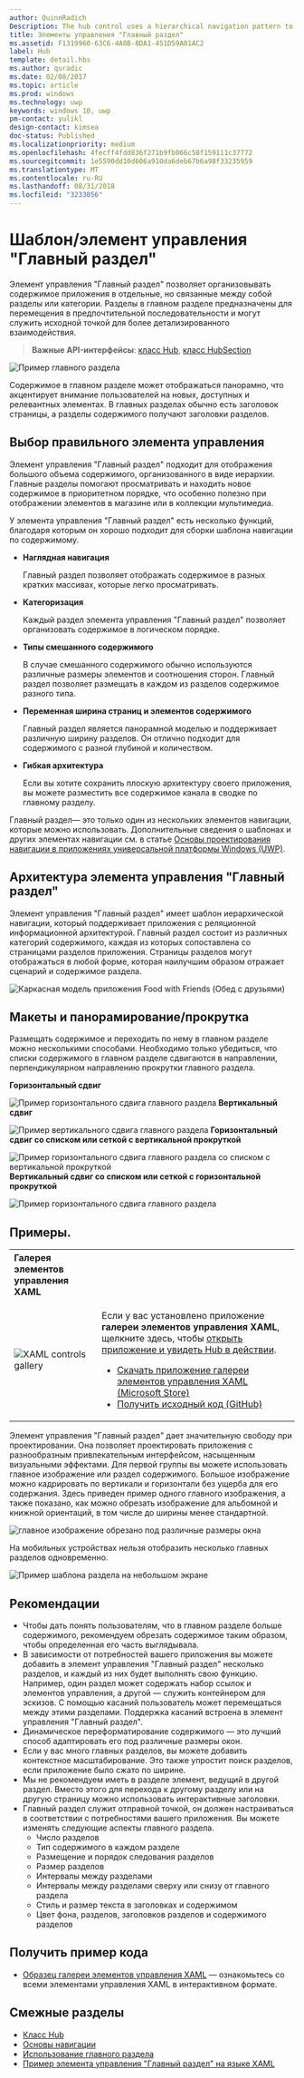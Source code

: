 ```yaml
---
author: QuinnRadich
Description: The hub control uses a hierarchical navigation pattern to support apps with a relational information architecture.
title: Элементы управления "Главный раздел"
ms.assetid: F1319960-63C6-4A8B-8DA1-451D59A01AC2
label: Hub
template: detail.hbs
ms.author: quradic
ms.date: 02/08/2017
ms.topic: article
ms.prod: windows
ms.technology: uwp
keywords: windows 10, uwp
pm-contact: yulikl
design-contact: kimsea
doc-status: Published
ms.localizationpriority: medium
ms.openlocfilehash: 4fecff4fdd836f271b9fb066c58f159111c37772
ms.sourcegitcommit: 1e5590dd10d606a910da6deb67b6a98f33235959
ms.translationtype: MT
ms.contentlocale: ru-RU
ms.lasthandoff: 08/31/2018
ms.locfileid: "3233056"
---
```

# <a name="hub-controlpattern"></a>Шаблон/элемент управления "Главный раздел"

 


Элемент управления "Главный раздел" позволяет организовывать содержимое приложения в отдельные, но связанные между собой разделы или категории. Разделы в главном разделе предназначены для перемещения в предпочтительной последовательности и могут служить исходной точкой для более детализированного взаимодействия.

> **Важные API-интерфейсы**: [класс Hub](https://msdn.microsoft.com/library/windows/apps/dn251843), [класс HubSection](https://msdn.microsoft.com/library/windows/apps/dn251845)

![Пример главного раздела](images/hub_example_tablet.png)

Содержимое в главном разделе может отображаться панорамно, что акцентирует внимание пользователей на новых, доступных и релевантных элементах. В главных разделах обычно есть заголовок страницы, а разделы содержимого получают заголовки разделов.


## <a name="is-this-the-right-control"></a>Выбор правильного элемента управления

Элемент управления "Главный раздел" подходит для отображения большого объема содержимого, организованного в виде иерархии. Главные разделы помогают просматривать и находить новое содержимое в приоритетном порядке, что особенно полезно при отображении элементов в магазине или в коллекции мультимедиа.

У элемента управления "Главный раздел" есть несколько функций, благодаря которым он хорошо подходит для сборки шаблона навигации по содержимому.

-   **Наглядная навигация**

    Главный раздел позволяет отображать содержимое в разных кратких массивах, которые легко просматривать.

-   **Категоризация**

    Каждый раздел элемента управления "Главный раздел" позволяет организовать содержимое в логическом порядке.

-   **Типы смешанного содержимого**

    В случае смешанного содержимого обычно используются различные размеры элементов и соотношения сторон. Главный раздел позволяет размещать в каждом из разделов содержимое разного типа.

-   **Переменная ширина страниц и элементов содержимого**

    Главный раздел является панорамной моделью и поддерживает различную ширину разделов. Он отлично подходит для содержимого с разной глубиной и количеством.

-   **Гибкая архитектура**

    Если вы хотите сохранить плоскую архитектуру своего приложения, вы можете разместить все содержимое канала в сводке по главному разделу.

Главный раздел— это только один из нескольких элементов навигации, которые можно использовать. Дополнительные сведения о шаблонах и других элементах навигации см. в статье [Основы проектирования навигации в приложениях универсальной платформы Windows (UWP)](../basics/navigation-basics.md).

## <a name="hub-architecture"></a>Архитектура элемента управления "Главный раздел"

Элемент управления "Главный раздел" имеет шаблон иерархической навигации, который поддерживает приложения с реляционной информационной архитектурой. Главный раздел состоит из различных категорий содержимого, каждая из которых сопоставлена со страницами разделов приложения. Страницы разделов могут отображаться в любой форме, которая наилучшим образом отражает сценарий и содержимое раздела.

![Каркасная модель приложения Food with Friends (Обед с друзьями)](images/navigation_diagram_food_with_friends_app_new.png)

## <a name="layouts-and-panningscrolling"></a>Макеты и панорамирование/прокрутка

Размещать содержимое и переходить по нему в главном разделе можно несколькими способами. Необходимо только убедиться, что списки содержимого в главном разделе сдвигаются в направлении, перпендикулярном направлению прокрутки главного раздела.

**Горизонтальный сдвиг**

![Пример горизонтального сдвига главного раздела](images/controls_hub_horizontal_pan.png)
**Вертикальный сдвиг**

![Пример вертикального сдвига главного раздела](images/controls_hub_vertical_pan.png)
**Горизонтальный сдвиг со списком или сеткой с вертикальной прокруткой**

![Пример горизонтального сдвига главного раздела со списком с вертикальной прокруткой](images/controls_hub_horizontal_vertical_scroll.png)
**Вертикальный сдвиг со списком или сеткой с горизонтальной прокруткой**

![Пример горизонтального сдвига главного раздела](images/controls_hub_vertical_horizontal_scroll.png)

## <a name="examples"></a>Примеры.

<table>
<th align="left">Галерея элементов управления XAML<th>
<tr>
<td><img src="images/xaml-controls-gallery-sm.png" alt="XAML controls gallery"></img></td>
<td>
    <p>Если у вас установлено приложение <strong style="font-weight: semi-bold">галереи элементов управления XAML</strong>, щелкните здесь, чтобы <a href="xamlcontrolsgallery:/item/Hub">открыть приложение и увидеть Hub в действии</a>.</p>
    <ul>
    <li><a href="https://www.microsoft.com/store/productId/9MSVH128X2ZT">Скачать приложение галереи элементов управления XAML (Microsoft Store)</a></li>
    <li><a href="https://github.com/Microsoft/Windows-universal-samples/tree/master/Samples/XamlUIBasics">Получить исходный код (GitHub)</a></li>
    </ul>
</td>
</tr>
</table>

Элемент управления "Главный раздел" дает значительную свободу при проектировании. Она позволяет проектировать приложения с разнообразным привлекательным интерфейсом, насыщенным визуальными эффектами. Для первой группы вы можете использовать главное изображение или раздел содержимого. Большое изображение можно кадрировать по вертикали и горизонтали без ущерба для его содержания. Здесь приведен пример одного главного изображения, а также показано, как можно обрезать изображение для альбомной и книжной ориентаций, в том числе до ширины менее стандартной.

![главное изображение обрезано под различные размеры окна](images/hub_hero_cropped2.png)

На мобильных устройствах нельзя отобразить несколько главных разделов одновременно.

![Пример шаблона раздела на небольшом экране](images/phone_hub_example.png)

## <a name="recommendations"></a>Рекомендации

-   Чтобы дать понять пользователям, что в главном разделе больше содержимого, рекомендуем обрезать содержимое таким образом, чтобы определенная его часть выглядывала.
-   В зависимости от потребностей вашего приложения вы можете добавить в элемент управления "Главный раздел" несколько разделов, и каждый из них будет выполнять свою функцию. Например, один раздел может содержать набор ссылок и элементов управления, а другой — служить контейнером для эскизов. С помощью касаний пользователь может перемещаться между этими разделами. Поддержка касаний встроена в элемент управления "Главный раздел".
-   Динамическое переформатирование содержимого — это лучший способ адаптировать его под различные размеры окон.
-   Если у вас много главных разделов, вы можете добавить контекстное масштабирование. Это также упростит поиск разделов, если приложение было сжато по ширине.
-   Мы не рекомендуем иметь в разделе элемент, ведущий в другой раздел. Вместо этого для перехода к другому разделу или на другую страницу можно использовать интерактивные заголовки.
-   Главный раздел служит отправной точкой, он должен настраиваться в соответствии с потребностями вашего приложения. Вы можете изменять следующие аспекты главного раздела.
    -   Число разделов
    -   Тип содержимого в каждом разделе
    -   Размещение и порядок следования разделов
    -   Размер разделов
    -   Интервалы между разделами
    -   Интервалы между разделами сверху или снизу от главного раздела
    -   Стиль и размер текста в заголовках и содержимом
    -   Цвет фона, разделов, заголовков разделов и содержимого разделов

## <a name="get-the-sample-code"></a>Получить пример кода

- [Образец галереи элементов управления XAML](https://github.com/Microsoft/Windows-universal-samples/tree/master/Samples/XamlUIBasics) — ознакомьтесь со всеми элементами управления XAML в интерактивном формате.

## <a name="related-articles"></a>Смежные разделы

- [Класс Hub](https://msdn.microsoft.com/library/windows/apps/dn251843)
- [Основы навигации](../basics/navigation-basics.md)
- [Использование главного раздела](https://msdn.microsoft.com/library/windows/apps/xaml/dn308518)
- [Пример элемента управления "Главный раздел" на языке XAML](http://go.microsoft.com/fwlink/p/?LinkID=310072)
